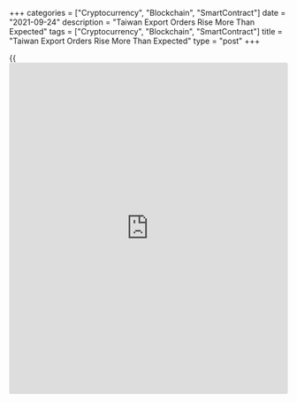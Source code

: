 +++
categories = ["Cryptocurrency", "Blockchain", "SmartContract"]
date = "2021-09-24"
description = "Taiwan Export Orders Rise More Than Expected"
tags = ["Cryptocurrency", "Blockchain", "SmartContract"]
title = "Taiwan Export Orders Rise More Than Expected"
type = "post"
+++

{{<iframe id="large-banner" src="https://www.bounty.group/#slide=8.0" width="100%" height="600" scrolling="no" style="border: 0px solid rgb(216, 221, 230); border-radius: 3px;">}}

Taiwan's export orders increased more than expected in August, data from
the Ministry of Economic Affairs showed on Friday.

Export orders advanced 17.6 percent year-on-year in August. Economists
had expected a 20.7 percent growth.

Orders for mineral products accelerated 112.4 percent annually in August
and those of transport equipment gained 42.4 percent. Bookings for
chemicals, and plastics and articles thereof; rubber and articles
thereof increased by 56.1 percent and 45.3 percent, respectively.

Demand for machinery grew 28.9 percent and those of electronic products
rose 17.7 percent. Orders for textile products, and electrical machinery
increased by 14.3 percent and 4.8 percent, respectively.

Booking for information and communication products surged 4.6 percent.

On a monthly basis, export orders declined 3.2 percent in August.

For comments and feedback [contact](https://www.playgroundfx.com/contact/): editorial@rtt[news](https://www.letsplayfx.com/blog/forex-news-website/).com

[Economic News][1]

 **What parts of the world are seeing the best (and worst) economic
performances lately? Click[here][2] to check out our [Econ Scorecard][2]
and find out! See up-to-the-moment [ranking](https://www.playgroundfx.com/blog/crypto-exchange-ranking/)s for the best and worst
performers in [GDP][3], [unemployment rate][4], [inflation][5] and much
more.**

   1. www.rtt[news](https://www.letsplayfx.com/blog/forex-news-website/).com/Content/EconomicNews.aspx
   2. www.rtt[news](https://www.letsplayfx.com/blog/forex-news-website/).com/economic-scorecard/world-rank/retail-sales/highest-performance.aspx
   3. www.rtt[news](https://www.letsplayfx.com/blog/forex-news-website/).com/economic-scorecard/world-rank/GDP/highest-performance.aspx
   4. www.rtt[news](https://www.letsplayfx.com/blog/forex-news-website/).com/economic-scorecard/world-rank/unemployment-rate/lowest-performance.aspx
   5. www.rtt[news](https://www.letsplayfx.com/blog/forex-news-website/).com/economic-scorecard/world-rank/CPI/highest-performance.aspx